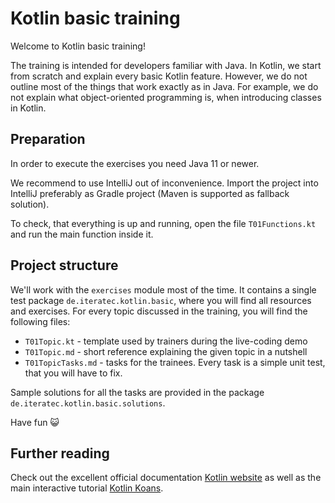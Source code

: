 # Kotlin basic training
Welcome to Kotlin basic training!

The training is intended for developers familiar with Java. In Kotlin, we start from scratch and explain every basic
Kotlin feature. However, we do not outline most of the things that work exactly as in Java.  For example, we do not
explain what object-oriented programming is, when introducing classes in Kotlin.

## Preparation
In order to execute the exercises you need Java 11 or newer.

We recommend to use IntelliJ out of inconvenience. Import the project into IntelliJ preferably as Gradle project (Maven
is supported as fallback solution).

To check, that everything is up and running, open the file `T01Functions.kt` and run the main function inside it.

## Project structure
We'll work with the `exercises` module most of the time. It contains a single test package `de.iteratec.kotlin.basic`,
where you will find all resources and exercises. For every topic discussed in the training, you will find the following files:
* `T01Topic.kt` - template used by trainers during the live-coding demo 
* `T01Topic.md` - short reference explaining the given topic in a nutshell
* `T01TopicTasks.md` - tasks for the trainees. Every task is a simple unit test, that you will have to fix.

Sample solutions for all the tasks are provided in the package `de.iteratec.kotlin.basic.solutions`.

Have fun 😺

## Further reading
Check out the excellent official documentation [Kotlin website](https://kotlinlang.org) as well as the main interactive tutorial [Kotlin Koans](https://kotlinlang.org/docs/tutorials/koans.html).
